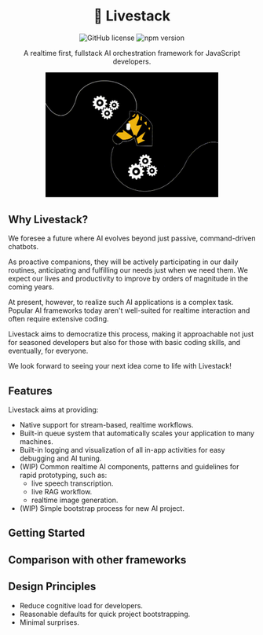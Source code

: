 
<h1 align="center">🦓&nbsp;Livestack
</h1>

<p align="center">
<img src="https://img.shields.io/badge/license-MIT-blue.svg" alt="GitHub license" />
<img src="https://img.shields.io/npm/v/@livestack/core.svg?style=flat" alt="npm version" />
</p>

<p align="center">A realtime first, fullstack AI orchestration framework for JavaScript developers.</p>

<p align="center">
<img src="assets/intro.gif"
     width="70%" height="auto" />
</p>

## Why Livestack?


We foresee a future where AI evolves beyond just passive, command-driven chatbots. 

As proactive companions, they will be actively participating in our daily routines, anticipating and fulfilling our needs just when we need them. We expect our lives and productivity to improve by orders of magnitude in the coming years.

At present, however, to realize such AI applications is a complex task. Popular AI frameworks today aren't well-suited for realtime interaction and often require extensive coding. 

Livestack aims to democratize this process, making it approachable not just for seasoned developers but also for those with basic coding skills, and eventually, for everyone.

We look forward to seeing your next idea come to life with Livestack!

## Features

Livestack aims at providing:

- Native support for stream-based, realtime workflows.
- Built-in queue system that automatically scales your application to many machines.
- Built-in logging and visualization of all in-app activities for easy debugging and AI tuning.
- (WIP) Common realtime AI components, patterns and guidelines for rapid prototyping, such as:
  -  live speech transcription.
  -  live RAG workflow.
  -  realtime image generation.
- (WIP) Simple bootstrap process for new AI project.


## Getting Started


## Comparison with other frameworks

## Design Principles

- Reduce cognitive load for developers. 
- Reasonable defaults for quick project bootstrapping.
- Minimal surprises.